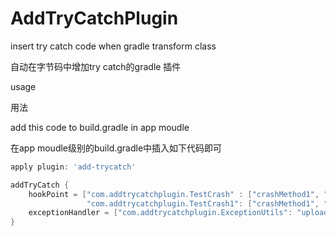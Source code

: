 # AddTryCatchPlugin


insert try catch code when gradle transform class

自动在字节码中增加try catch的gradle 插件

usage

用法

add this code to build.gradle in app moudle

在app moudle级别的build.gradle中插入如下代码即可


```build.gradle
apply plugin: 'add-trycatch'

addTryCatch {
    hookPoint = ["com.addtrycatchplugin.TestCrash" : ["crashMethod1", "crashMethod2"],
                 "com.addtrycatchplugin.TestCrash1": ["crashMethod1", "crashMethod2"]]
    exceptionHandler = ["com.addtrycatchplugin.ExceptionUtils": "uploadCatchedException"]
}
```
